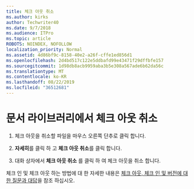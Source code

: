 ```yaml
---
title: 체크 아웃 취소
ms.author: kirks
author: Techwriter40
ms.date: 9/7/2018
ms.audience: ITPro
ms.topic: article
ROBOTS: NOINDEX, NOFOLLOW
localization_priority: Normal
ms.assetid: 4d86bf9c-8158-40e2-a26f-cffe1ed856d1
ms.openlocfilehash: 2d4bd517c122e5ddbafd99e43471f29dffbfe157
ms.sourcegitcommit: 1d98db8acb9959aba3b5e308a567ade6b62da56c
ms.translationtype: MT
ms.contentlocale: ko-KR
ms.lasthandoff: 08/22/2019
ms.locfileid: "36512681"
---
```

# <a name="discard-a-check-out-from-a-document-library"></a>문서 라이브러리에서 체크 아웃 취소

1. 체크 아웃을 취소할 파일을 마우스 오른쪽 단추로 클릭 합니다.
    
2. **자세히**를 클릭 하 고 **체크 아웃 취소**를 클릭 합니다. 
    
3. 대화 상자에서 **체크 아웃 취소** 를 클릭 하 여 체크 아웃을 취소 합니다. 
    
체크 인 및 체크 아웃 하는 방법에 대 한 자세한 내용은 [체크 아웃, 체크 인 및 버전에 대 한 질문과 대답](https://go.microsoft.com/fwlink/?linkid=2018786)을 참조 하십시오.
  

